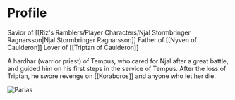 # Profile
Savior of [[Riz's Ramblers/Player Characters/Njal Stormbringer Ragnarsson|Njal Stormbringer Ragnarsson]]
Father of [[Nyven of Caulderon]]
Lover of [[Triptan of Caulderon]]

A hardhar (warrior priest) of Tempus, who cared for Njal after a great battle, and guided him on his first steps in the service of Tempus. After the loss of Triptan, he swore revenge on [[Koraboros]] and anyone who let her die. 

![Parias](private/z_assets/NPC%20Portraits/Parias.jpg)